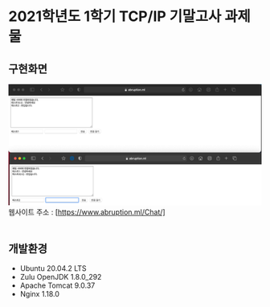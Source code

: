 # 2021학년도 1학기 TCP/IP 기말고사 과제물

## 구현화면
![실행결과](/png/screenshot.png)
웹사이트 주소 : [https://www.abruption.ml/Chat/]
<br /><br />

## 개발환경
- Ubuntu 20.04.2 LTS
- Zulu OpenJDK 1.8.0_292
- Apache Tomcat 9.0.37
- Nginx 1.18.0
